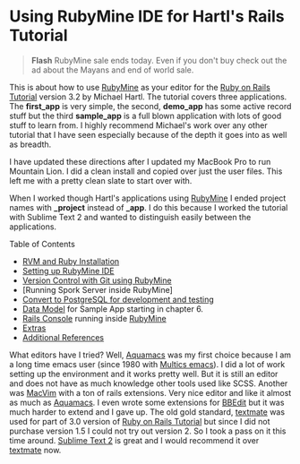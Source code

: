 # Using RubyMine IDE for Hartl's Rails Tutorial #

> **Flash** RubyMine sale ends today.  Even if you don't buy check out the ad about the Mayans and end of world sale.

This is about how to use [RubyMine] as your editor for the [Ruby on Rails Tutorial] version 3.2 by Michael Hartl. The tutorial covers three applications.  The **first_app** is very simple, the second, **demo_app** has some active record stuff but the third **sample_app** is a full blown application with lots of good stuff to learn from. I highly recommend Michael's work over any other tutorial that I have seen especially because of the depth it goes into as well as breadth.

I have updated these directions after I updated my MacBook Pro to run Mountain Lion.  I did a clean install and copied over just the user files.  This left me with a  pretty clean slate to start over with.

When I worked though Hartl's applications using [RubyMine] I ended project names with **_project** instead of **_app**.  I do this because I worked the tutorial with Sublime Text 2 and wanted to  distinguish easily between the applications.

Table of Contents

* [RVM and Ruby Installation]
* [Setting up RubyMine IDE][Rails Tutorial Notes]
* [Version Control with Git using RubyMine]
* [Running Spork Server inside RubyMine]
* [Convert to PostgreSQL for development and testing]
* [Data Model] for Sample App starting in chapter 6.
* [Rails Console] running inside [RubyMine]
* [Extras]
* [Additional References]

What editors have I tried?  Well, [Aquamacs] was my first choice because I am a long time emacs user (since 1980 with [Multics emacs]).  I did a lot of work setting up the environment and it works pretty well.  But it is still an editor and does not have as much knowledge other tools used like SCSS.  Another was [MacVim] with a ton of rails extensions. Very nice editor and like it almost as much as [Aquamacs].  I even wrote some extensions for [BBEdit] but it was much harder to extend and I gave up. The old gold standard, [textmate] was used for part of 3.0 version of [Ruby on Rails Tutorial] but since I did not purchase version 1.5 I could not try out version 2. So I took a pass on it this time around.  [Sublime Text 2] is great and I would recommend it over [textmate] now.


[Additional References]: https://github.com/perfectionist/sample_project/wiki/AdditionalReferences
[Version Control with Git using RubyMine]:https://github.com/perfectionist/sample_project/wiki/Using-Git-In-RubyMine
[RVM and Ruby Installation]: https://github.com/perfectionist/sample_project/wiki/Ruby-Version-Manager-in-Mountain-Lion
[Running Spork Server]: https://github.com/perfectionist/sample_project/wiki/Running-Spork-in-RubyMine
[Convert to PostgreSQL for development and testing]:  https://github.com/perfectionist/sample_project/wiki/Convert-to-PostgreSQL 
[Data Model]:https://github.com/perfectionist/sample_project/wiki/Data-Model-Using-RubyMine
[Rails Console]:https://github.com/perfectionist/sample_project/wiki/Rails-Console
[Rails Tutorial Notes]: https://github.com/perfectionist/sample_project/wiki/Using-RubyMine-IDE-for-Ruby-on-Rails-Tutorial
[extras]:https://github.com/perfectionist/sample_project/wiki/extras

[Multics emacs]:http://en.wikipedia.org/wiki/Multics_Emacs "Yes I knew Bernie"

[Ruby on Rails Tutorial]: http://ruby.railstutorial.org/ruby-on-rails-tutorial-book?version=3.2 "Second Edition"
[RubyMine]: http://www.jetbrains.com/ruby/
[Ruby on Rails]: http://rubyonrails.org/
[Aquamacs]:http://aquamacs.org/
[MacVim]:http://code.google.com/p/macvim/
[textmate]:http://macromates.com/
[Sublime Text 2]:http://www.sublimetext.com/2
[BBEdit]:http://www.barebones.com/products/bbedit